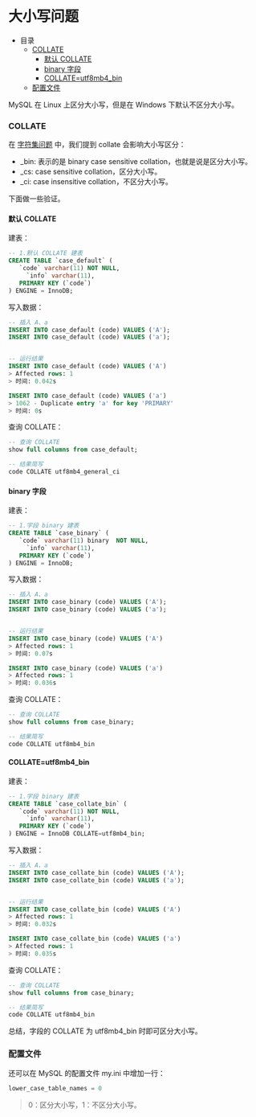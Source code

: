 # 大小写问题

- 目录
  - [COLLATE](#COLLATE)
    - [默认 COLLATE](#默认-COLLATE)
    - [binary 字段 ](#binary-字段)
    - [COLLATE=utf8mb4_bin](#COLLATE=utf8mb4_bin)
  - [配置文件](#配置文件)

MySQL 在 Linux 上区分大小写，但是在 Windows 下默认不区分大小写。

### COLLATE

在 [字符集问题](https://github.com/lazecoding/Note/blob/main/note/articles/mysql/character-set.md) 中，我们提到 collate 会影响大小写区分：

- _bin: 表示的是 binary case sensitive collation，也就是说是区分大小写。
- _cs: case sensitive collation，区分大小写。
- _ci: case insensitive collation，不区分大小写。

下面做一些验证。

#### 默认 COLLATE

建表：

```sql
-- 1.默认 COLLATE 建表
CREATE TABLE `case_default` (
   `code` varchar(11) NOT NULL,
	 `info` varchar(11),
   PRIMARY KEY (`code`)
) ENGINE = InnoDB;
```

写入数据：

```sql
-- 插入 A、a
INSERT INTO case_default (code) VALUES ('A');
INSERT INTO case_default (code) VALUES ('a');


-- 运行结果
INSERT INTO case_default (code) VALUES ('A')
> Affected rows: 1
> 时间: 0.042s

INSERT INTO case_default (code) VALUES ('a')
> 1062 - Duplicate entry 'a' for key 'PRIMARY'
> 时间: 0s
```

查询 COLLATE：

```sql
-- 查询 COLLATE
show full columns from case_default;

-- 结果简写
code COLLATE utf8mb4_general_ci
```

#### binary 字段 

建表：

```sql
-- 1.字段 binary 建表
CREATE TABLE `case_binary` (
   `code` varchar(11) binary  NOT NULL,
 	 `info` varchar(11),
   PRIMARY KEY (`code`)
) ENGINE = InnoDB;
```

写入数据：

```sql
-- 插入 A、a
INSERT INTO case_binary (code) VALUES ('A');
INSERT INTO case_binary (code) VALUES ('a');


-- 运行结果
INSERT INTO case_binary (code) VALUES ('A')
> Affected rows: 1
> 时间: 0.07s

INSERT INTO case_binary (code) VALUES ('a')
> Affected rows: 1
> 时间: 0.036s
```

查询 COLLATE：

```sql
-- 查询 COLLATE
show full columns from case_binary;

-- 结果简写
code COLLATE utf8mb4_bin
```

#### COLLATE=utf8mb4_bin

建表：

```sql
-- 1.字段 binary 建表
CREATE TABLE `case_collate_bin` (
   `code` varchar(11) NOT NULL,
 	 `info` varchar(11),
   PRIMARY KEY (`code`)
) ENGINE = InnoDB COLLATE=utf8mb4_bin;
```

写入数据：

```sql
-- 插入 A、a
INSERT INTO case_collate_bin (code) VALUES ('A');
INSERT INTO case_collate_bin (code) VALUES ('a');


-- 运行结果
INSERT INTO case_collate_bin (code) VALUES ('A')
> Affected rows: 1
> 时间: 0.032s

INSERT INTO case_collate_bin (code) VALUES ('a')
> Affected rows: 1
> 时间: 0.035s
```

查询 COLLATE：

```sql
-- 查询 COLLATE
show full columns from case_binary;

-- 结果简写
code COLLATE utf8mb4_bin
```

总结，字段的 COLLATE 为 utf8mb4_bin 时即可区分大小写。

### 配置文件

还可以在 MySQL 的配置文件 my.ini 中增加一行：

```C
lower_case_table_names = 0
```

> 0：区分大小写，1：不区分大小写。